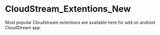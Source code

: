 # CloudStream_Extentions_New
 Most popular Cloudstream extentions are available here for add on android CloudStream app.
